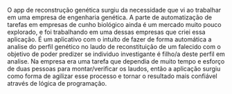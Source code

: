 O app de reconstrução genética surgiu da necessidade que vi ao trabalhar em uma empresa de engenharia genética. A parte de automatização de tarefas em empresas de cunho biológico ainda é um mercado muito pouco explorado, e foi trabalhando em uma dessas empresas que criei essa aplicação. É um aplicativo com o intuíto de fazer de forma automática a analise do perfil genético no laudo de reconstituição de um falecido com o objetivo de poder predizer se individuo investigante é filho/a deste perfil em analise. Na empresa era uma tarefa que dependia de muito tempo e esforço de duas pessoas para montar/verificar os laudos, então a aplicação surgiu como forma de agilizar esse processo e tornar o resultado mais confiável através de lógica de programação. 
